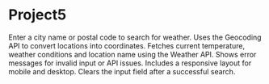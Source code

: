# Project5
Enter a city name or postal code to search for weather.
Uses the Geocoding API to convert locations into coordinates.
Fetches current temperature, weather conditions and location name using the Weather API.
Shows error messages for invalid input or API issues.
Includes a responsive layout for mobile and desktop.
Clears the input field after a successful search.
